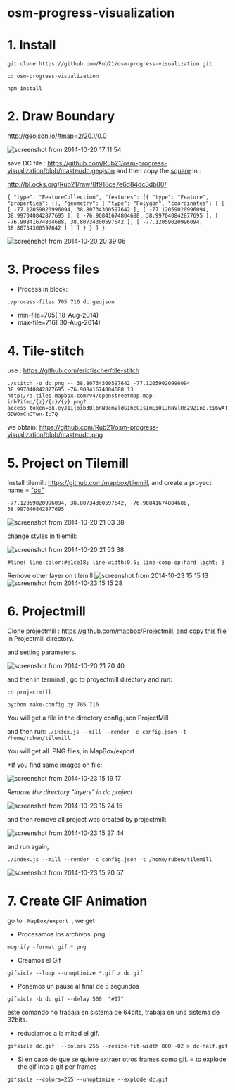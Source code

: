 osm-progress-visualization
==========================

# 1. Install

`git clone https://github.com/Rub21/osm-progress-visualization.git`

`cd osm-progress-visualization`

`npm install`


# 2. Draw Boundary

 http://geojson.io/#map=2/20.1/0.0

![screenshot from 2014-10-20 17 11 54](https://cloud.githubusercontent.com/assets/1152236/4709206/c0c68120-589d-11e4-85f9-b6def29ce57a.png)

save  DC file : https://github.com/Rub21/osm-progress-visualization/blob/master/dc.geojson and then copy the [square](https://cloud.githubusercontent.com/assets/1152236/4711354/5b4f7588-58b9-11e4-9dd5-f69aaae032a1.png) in :

http://bl.ocks.org/Rub21/raw/8f918ce7e6d84dc3db80/

`{
  "type": "FeatureCollection",
  "features": [{
      "type": "Feature",
      "properties": {},
      "geometry": {
        "type": "Polygon",
        "coordinates": [
          [
            [
              -77.12059020996094,
              38.80734300597642
            ],
            [
              -77.12059020996094,
              38.997040842877695
            ],
            [
              -76.90841674804688,
              38.997040842877695
            ],
            [
              -76.90841674804688,
              38.80734300597642
            ],
            [
              -77.12059020996094,
              38.80734300597642
            ]
          ]
        ]
      }
    }
  ]
}`


![screenshot from 2014-10-20 20 39 06](https://cloud.githubusercontent.com/assets/1152236/4711417/b463ea54-58ba-11e4-9061-28fe2a17df11.png)

# 3. Process files

- Process in block:

`./process-files 705 716 dc.geojson`

- min-file=705( 18-Aug-2014)
- max-file=716( 30-Aug-2014)


# 4. Tile-stitch

use : https://github.com/ericfischer/tile-stitch

`./stitch -o dc.png -- 38.80734300597642 -77.12059020996094 38.997040842877695 -76.90841674804688 13 http://a.tiles.mapbox.com/v4/openstreetmap.map-inh7ifmo/{z}/{x}/{y}.png?access_token=pk.eyJ1Ijoib3BlbnN0cmVldG1hcCIsImEiOiJhNVlHd29ZIn0.ti6wATGDWOmCnCYen-Ip7Q`

we obtain: https://github.com/Rub21/osm-progress-visualization/blob/master/dc.png

 
# 5. Project on Tilemill

Install tilemill: https://github.com/mapbox/tilemill, and create a proyect: name = ["dc"](https://cloud.githubusercontent.com/assets/1152236/4711662/657e0ef2-58be-11e4-81ff-b91e6354dd17.png)

`-77.12059020996094, 38.80734300597642, -76.90841674804688, 38.997040842877695`


![screenshot from 2014-10-20 21 03 38](https://cloud.githubusercontent.com/assets/1152236/4711649/2301848c-58be-11e4-9f7e-c7555044368d.png)

change styles in tilemill:


![screenshot from 2014-10-20 21 53 38](https://cloud.githubusercontent.com/assets/1152236/4711993/38c3d4ee-58c5-11e4-81dc-092e2877a953.png)


`#line{
line-color:#e1ce18;
  line-width:0.5;
  line-comp-op:hard-light;
}`


Remove other layer on tilemill
![screenshot from 2014-10-23 15 15 13](https://cloud.githubusercontent.com/assets/1152236/4759637/fe2012c8-5ae8-11e4-9b83-72fc25c7e5a6.png)
![screenshot from 2014-10-23 15 15 28](https://cloud.githubusercontent.com/assets/1152236/4759636/fe055a78-5ae8-11e4-9a33-345a64fded63.png)

# 6. Projectmill

Clone projectmill : https://github.com/mapbox/Projectmill, and copy [this file](https://github.com/Rub21/osm-progress-visualization/blob/master/proyectmill/make-config.py) in Projectmill directory.

and setting parameters.
 
![screenshot from 2014-10-20 21 20 40](https://cloud.githubusercontent.com/assets/1152236/4711823/59b6b6ac-58c1-11e4-9dbb-cdc37fd509ac.png)

and then in terminal , go to proyectmill directory and run:

`cd projectmill`

`python make-config.py 705 716`


You will get a file in the directory config.json ProjectMill


and then run: `./index.js --mill --render -c config.json -t /home/ruben/tilemill`

You will get all .PNG files, in MapBox/export 


*If you find same images on file:

![screenshot from 2014-10-23 15 19 17](https://cloud.githubusercontent.com/assets/1152236/4759783/44037cfc-5aea-11e4-95bd-80ec3ccf3bc5.png)

*Remove the directory "layers" in dc project*

![screenshot from 2014-10-23 15 24 15](https://cloud.githubusercontent.com/assets/1152236/4759800/659f6920-5aea-11e4-8179-d1421a6852dc.png)

and then remove all project was created by projectmill:

![screenshot from 2014-10-23 15 27 44](https://cloud.githubusercontent.com/assets/1152236/4759840/b7cbc41e-5aea-11e4-8118-448bb6c7cf36.png)



and run again, 

 `./index.js --mill --render -c config.json -t /home/ruben/tilemill`


![screenshot from 2014-10-23 15 20 57](https://cloud.githubusercontent.com/assets/1152236/4759782/43ffbbf8-5aea-11e4-94b2-8bd57e3dac8c.png)



# 7. Create GIF Animation

go to : `MapBox/export `, we get 

- Procesamos los archivos .png

`mogrify -format gif *.png`

- Creamos el Gif

`gifsicle --loop --unoptimize *.gif > dc.gif`

- Ponemos un pause al final de 5 segundos


`gifsicle -b dc.gif --delay 500  "#17"`

este  comando no trabaja en sistema de 64bits, trabaja en uns sistema de 32bits.

- reduciamos a la mitad el gif.

`gifsicle dc.gif  --colors 256 --resize-fit-width 800 -O2 > dc-half.gif`


- Si en caso de que se quiere extraer otros frames  como gif. =  to explode the gif into a gif per frames

`gifsicle --colors=255 --unoptimize --explode dc.gif`




